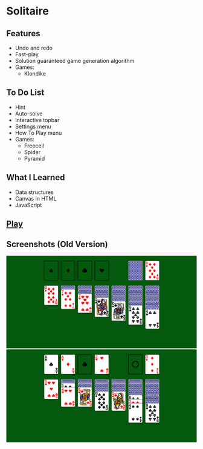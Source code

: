 # Solitaire
## Features
* Undo and redo
* Fast-play
* Solution guaranteed game generation algorithm
* Games:
    * Klondike

## To Do List
* Hint
* Auto-solve
* Interactive topbar
* Settings menu
* How To Play menu
* Games:
    * Freecell
    * Spider
    * Pyramid

## What I Learned
* Data structures
* Canvas in HTML
* JavaScript

## [Play](https://biarmic.github.io/solitaire-js/)

## Screenshots (Old Version)
![screenshot](readme-images/screenshot-1.png "Old version")
![screenshot](readme-images/screenshot-2.png "Old version")